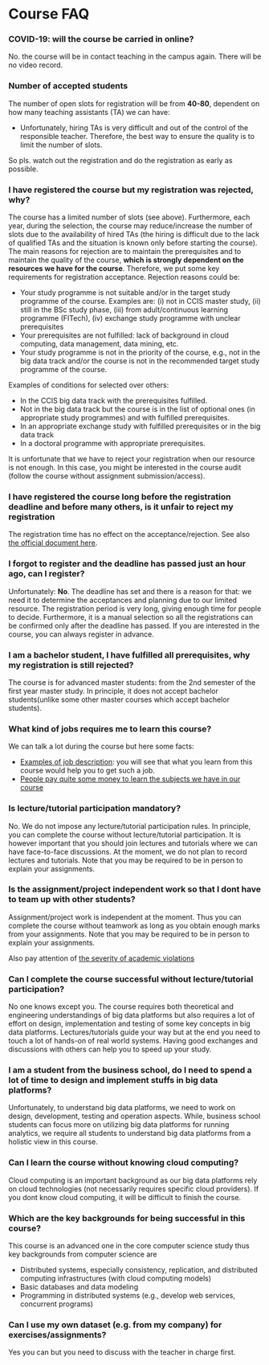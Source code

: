 # Course FAQ
### COVID-19: will the course be carried in online?

No. the course will be in contact teaching in the campus again. There will be no video record. 

### Number of accepted students
The number of open slots for registration will be from **40-80**, dependent on how many teaching assistants (TA) we can have:

* Unfortunately, hiring TAs is very difficult and out of the control of the responsible teacher. Therefore, the best way to ensure the quality is to limit the number of slots.

So pls. watch out the registration and do the registration as early as possible. 

### I have registered the course but my registration was rejected, why?
The course has a limited number of slots (see above). Furthermore, each year, during the selection, the course may reduce/increase the number of slots due to the availability of hired TAs (the hiring is difficult due to the lack of qualified TAs and the situation is known only before starting the course). The main reasons for rejection are to maintain the prerequisites and to maintain the quality of the course, **which is strongly dependent on the resources we have for the course**.  Therefore, we put some key requirements for registration acceptance. Rejection reasons could be:
- Your study programme is not suitable and/or in the target  study programme of the course. Examples are: (i) not in CCIS master study, (ii) still in the BSc study phase, (iii) from adult/continuous learning programme (FITech), (iv) exchange study programme with unclear prerequisites
- Your prerequisites are not fulfilled: lack of background in cloud computing, data management, data mining, etc.
- Your study programme is not in the priority of the course, e.g., not in the big data track and/or the course is not in the recommended target  study programme of the course.

Examples of conditions for selected over others:
- In the CCIS big data track with  the prerequisites fulfilled.
- Not in the big data track but the course is in the list of optional ones (in appropriate study programmes) and with fulfilled prerequisites.
- In an appropriate exchange study with fulfilled prerequisites or in the big data track
- In a doctoral programme with appropriate prerequisites.

It is unfortunate that we have to reject your registration when our resource is not enough. In this case, you might be interested in the course audit (follow the course without assignment submission/access).

### I have registered the course long before the registration deadline and before many others, is it unfair to reject my registration

The registration time has no effect on the acceptance/rejection. See also [the official document here](https://wiki.aalto.fi/display/SISEN/Registration+for+courses#Registrationforcourses-Differenttypesofregistration).

### I forgot to register and the deadline has passed just an hour ago, can I register?

Unfortunately: **No**. The deadline has set and there is a reason for that: we need it to determine the acceptances and planning due to our limited resource. The registration period is very long, giving enough time for people to decide. Furthermore, it is a manual selection so all the registrations can be confirmed only after the deadline has passed. If you are interested in the course, you can always register in advance.

### I am a bachelor student, I have fulfilled all prerequisites, why my registration is still rejected?

The course is for advanced master students: from the 2nd semester of the first year master study. In principle, it does not accept bachelor students(unlike some other master courses which accept bachelor students).

### What kind of jobs requires me to learn this course?
We can talk a lot during the course but here some facts:

* [Examples of job description](https://careers.nokia.com/jobs/thesis-workers-iot-originated-big-data-streaming-and-analysis-34238): you will see that what you learn from this course  would help you to get such a job.
* [People pay quite some money to learn the subjects we have in our course](https://www.ri.se/en/education/data-engineering-how-build-industry-strength-data-lakes-and-processing-platforms)

### Is lecture/tutorial participation mandatory?

No. We do not impose any lecture/tutorial participation rules. In principle, you can complete the course without lecture/tutorial participation. It is however important that you should join lectures and tutorials where we can have face-to-face discussions. At the moment, we do not plan to record lectures and tutorials. Note that you may be required to be in person to explain your assignments.

### Is the assignment/project independent work so that I dont have to team up with other students?

Assignment/project work is independent at the moment. Thus you can complete the course without teamwork as long as you obtain enough marks from your assignments. Note that you may be required to be in person to explain your assignments.

Also pay attention of [the severity of academic violations](violations.md)

### Can I complete the course successful without lecture/tutorial participation?

No one knows except you. The course requires both theoretical and engineering understandings of big data platforms but also requires a lot of effort on design, implementation and testing of some key concepts in big data platforms. Lectures/tutorials guide your way but at the end you need to touch a lot of hands-on of real world systems. Having good exchanges and discussions with others can help you to speed up your study.


### I am a student from the business school, do I need to spend a lot of time to design and implement stuffs in big data platforms?

Unfortunately, to understand big data platforms, we need to work on design, development, testing and operation aspects. While, business school students can focus more on utilizing big data platforms for running analytics, we require all students to understand big data platforms from a holistic view in this course.

### Can I learn the course without knowing cloud computing?
Cloud computing is an important background as our big data platforms rely on cloud technologies (not necessarily requires specific cloud providers). If you dont know cloud computing, it will be difficult to finish the course.

### Which are the key backgrounds for being successful in this course?

This course is an advanced one in the core computer science study thus key backgrounds from computer science are
* Distributed systems, especially consistency, replication, and distributed computing infrastructures (with cloud computing models)
* Basic databases and data modeling
* Programming in distributed systems (e.g., develop web services, concurrent programs)

### Can I use my own dataset (e.g. from my company) for exercises/assignments?

Yes you can but you need to discuss with the teacher in charge  first.
